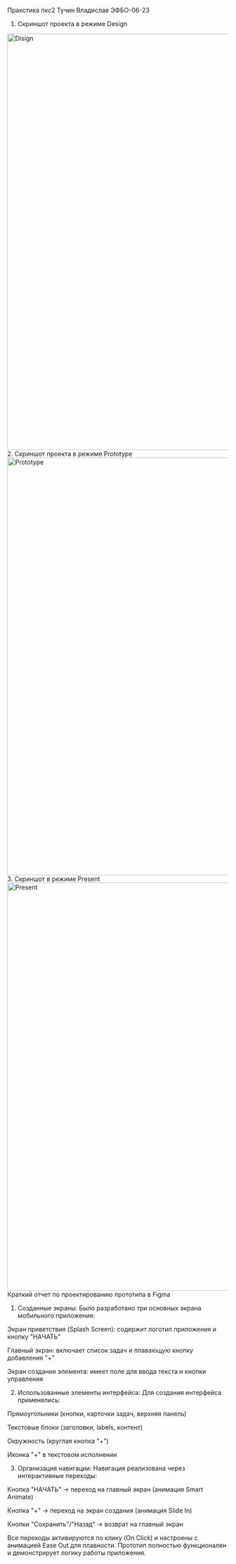 Пракстика пкс2 Тучин Владислав ЭФБО-06-23
1. Скриншот проекта в режиме Design
<img width="1920" height="946" alt="Disign" src="https://github.com/user-attachments/assets/98f159cd-235a-4923-bb49-19fa9672b926" />
2. Скриншот проекта в режиме Prototype
<img width="1908" height="949" alt="Prototype" src="https://github.com/user-attachments/assets/0d8f03ae-bac3-488e-8da8-f54e6ea14d76" />
3. Скриншот в режиме Present
<img width="1916" height="927" alt="Present" src="https://github.com/user-attachments/assets/d2909a7d-b37a-4987-8390-d8178bd49d08" />
Краткий отчет по проектированию прототипа в Figma

1. Созданные экраны:
Было разработано три основных экрана мобильного приложения:

Экран приветствия (Splash Screen): содержит логотип приложения и кнопку "НАЧАТЬ"

Главный экран: включает список задач и плавающую кнопку добавления "+"

Экран создания элемента: имеет поле для ввода текста и кнопки управления

2. Использованные элементы интерфейса:
Для создания интерфейса применялись:

Прямоугольники (кнопки, карточки задач, верхняя панель)

Текстовые блоки (заголовки, labels, контент)

Окружность (круглая кнопка "+")

Иконка "+" в текстовом исполнении

3. Организация навигации:
Навигация реализована через интерактивные переходы:

Кнопка "НАЧАТЬ" → переход на главный экран (анимация Smart Animate)

Кнопка "+" → переход на экран создания (анимация Slide In)

Кнопки "Сохранить"/"Назад" → возврат на главный экран

Все переходы активируются по клику (On Click) и настроены с анимацией Ease Out для плавности. Прототип полностью функционален и демонстрирует логику работы приложения.
